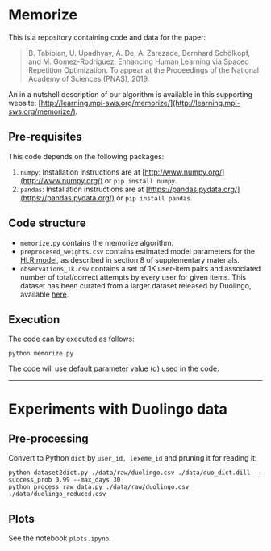 # Memorize

This is a repository containing code and data for the paper:

> B. Tabibian, U. Upadhyay, A. De, A. Zarezade, Bernhard Schölkopf, and M. Gomez-Rodriguez. Enhancing Human Learning via Spaced Repetition Optimization. To appear at the Proceedings of the National Academy of Sciences (PNAS), 2019.

An in a nutshell description of our algorithm is available in this
supporting website: [http://learning.mpi-sws.org/memorize/](http://learning.mpi-sws.org/memorize/).

## Pre-requisites

This code depends on the following packages:

 1. `numpy`: Installation instructions are at [http://www.numpy.org/](http://www.numpy.org/) or `pip install numpy`.
 2. `pandas`: Installation instructions are at [https://pandas.pydata.org/](https://pandas.pydata.org/) or `pip install pandas`.

## Code structure

 - `memorize.py` contains the memorize algorithm.
 - `preprocesed_weights.csv` contains estimated model parameters for the [HLR model](https://github.com/duolingo/halflife-regression), as described in section 8 of supplementary materials.
 - `observations_1k.csv` contains a set of 1K user-item pairs and associated number of total/correct attempts by every user for given items. This dataset has been curated from a larger dataset released by Duolingo, available [here](https://dataverse.harvard.edu/dataset.xhtml?persistentId=doi:10.7910/DVN/N8XJME).

## Execution

The code can by executed as follows:

`python memorize.py`

The code will use default parameter value (q) used in the code.

----

# Experiments with Duolingo data

## Pre-processing

Convert to Python `dict` by `user_id, lexeme_id` and pruning it for reading it:

    python dataset2dict.py ./data/raw/duolingo.csv ./data/duo_dict.dill --success_prob 0.99 --max_days 30 
    python process_raw_data.py ./data/raw/duolingo.csv ./data/duolingo_reduced.csv

## Plots

See the notebook `plots.ipynb`.
